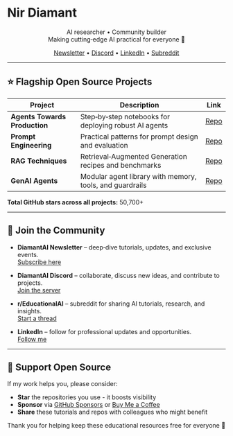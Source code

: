 # Nir Diamant

<div align="center">

AI researcher • Community builder  
Making cutting‑edge AI practical for everyone 🤖

[Newsletter](https://diamantai.substack.com) • [Discord](https://discord.gg/cA6Aa4uyDX) • [LinkedIn](https://www.linkedin.com/in/nir-diamant-ai/) • [Subreddit](https://www.reddit.com/r/EducationalAI/)

</div>

---

## ⭐ Flagship Open Source Projects

| Project | Description | Link |
|---------|-------------|------|
| **Agents Towards Production** | Step‑by‑step notebooks for deploying robust AI agents | [Repo](https://github.com/NirDiamant/agents-towards-production) |
| **Prompt Engineering** | Practical patterns for prompt design and evaluation | [Repo](https://github.com/NirDiamant/prompt_engineering) |
| **RAG Techniques** | Retrieval‑Augmented Generation recipes and benchmarks | [Repo](https://github.com/NirDiamant/rag_techniques) |
| **GenAI Agents** | Modular agent library with memory, tools, and guardrails | [Repo](https://github.com/NirDiamant/genai_agents) |

**Total GitHub stars across all projects:** 50,700+

---

## 📣 Join the Community

- **DiamantAI Newsletter** – deep‑dive tutorials, updates, and exclusive events.  
  [Subscribe here](https://diamantai.substack.com)

- **DiamantAI Discord** – collaborate, discuss new ideas, and contribute to projects.  
  [Join the server](https://discord.gg/cA6Aa4uyDX)

- **r/EducationalAI** – subreddit for sharing AI tutorials, research, and insights.  
  [Start a thread](https://www.reddit.com/r/EducationalAI/)

- **LinkedIn** – follow for professional updates and opportunities.  
  [Follow me](https://www.linkedin.com/in/nir-diamant-ai/)

---

## 🤝 Support Open Source

If my work helps you, please consider:

- **Star** the repositories you use - it boosts visibility  
- **Sponsor** via [GitHub Sponsors](https://github.com/sponsors/NirDiamant) or [Buy Me a Coffee](https://buymeacoffee.com/diamantai)  
- **Share** these tutorials and repos with colleagues who might benefit  

Thank you for helping keep these educational resources free for everyone 🙏
